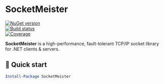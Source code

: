 # SocketMeister

[![NuGet version](https://img.shields.io/nuget/v/SocketMeister.svg)](https://www.nuget.org/packages/SocketMeister)  
[![Build status](https://github.com/SeanFellowes/SocketMeister/workflows/CI/badge.svg)](https://github.com/SeanFellowes/SocketMeister/actions)  
[![Coverage](https://coveralls.io/repos/github/SeanFellowes/SocketMeister/badge.svg)](https://coveralls.io/github/SeanFellowes/SocketMeister)

**SocketMeister** is a high-performance, fault-tolerant TCP/IP socket library for .NET clients & servers.  

## 🚀 Quick start

```powershell
Install-Package SocketMeister
